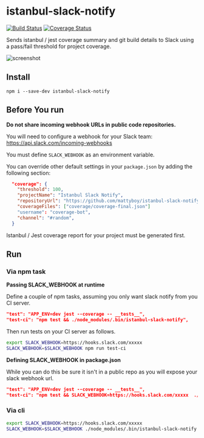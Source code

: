 # istanbul-slack-notify

[![Build Status](https://travis-ci.org/mattyboy/istanbul-slack-notify.svg?branch=master)](https://travis-ci.org/mattyboy/istanbul-slack-notify) 
[![Coverage Status](https://coveralls.io/repos/github/mattyboy/istanbul-slack-notify/badge.svg?branch=master)](https://coveralls.io/github/mattyboy/istanbul-slack-notify?branch=master)

Sends istanbul / jest coverage summary and git build details to Slack using a pass/fail threshold for project coverage.

![screenshot](https://raw.githubusercontent.com/mattyboy/istanbul-slack-notify/master/screenshot.png "Message example")

## Install

```
npm i --save-dev istanbul-slack-notify
```

## Before You run

**Do not share incoming webhook URLs in public code repositories.**

You will need to configure a webhook for your Slack team: https://api.slack.com/incoming-webhooks

You must define `SLACK_WEBHOOK` as an environment variable.

You can override other default settings in your `package.json` by adding the following section:

```json
  "coverage": {
    "threshold": 100,
    "projectName": "Istanbul Slack Notify",
    "repositoryUrl": "https://github.com/mattyboy/istanbul-slack-notify",
    "coverageFiles": ["coverage/coverage-final.json"]
    "username": "coverage-bot",
    "channel": "#random",
  }
```

Istanbul / Jest coverage report for your project must be generated first. 

## Run

### Via npm task

**Passing SLACK_WEBHOOK at runtime**

Define a couple of npm tasks, assuming you only want slack notify from you CI server.
```json
"test": "APP_ENV=dev jest --coverage -- __tests__",
"test-ci": "npm test && ./node_modules/.bin/istanbul-slack-notify",
```

Then run tests on your CI server as follows.

```bash
export SLACK_WEBHOOK=https://hooks.slack.com/xxxxx
SLACK_WEBHOOK=$SLACK_WEBHOOK npm run test-ci
```

**Defining SLACK_WEBHOOK in package.json**

While you can do this be sure it isn't in a public repo as you will expose your slack webhook url.

```json
"test": "APP_ENV=dev jest --coverage -- __tests__",
"test-ci": "npm test && SLACK_WEBHOOK=https://hooks.slack.com/xxxxx  ./node_modules/.bin/istanbul-slack-notify",
```

### Via cli

```bash
export SLACK_WEBHOOK=https://hooks.slack.com/xxxxx
SLACK_WEBHOOK=$SLACK_WEBHOOK ./node_modules/.bin/istanbul-slack-notify
```